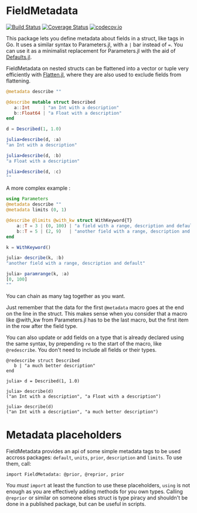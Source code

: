 # FieldMetadata

[![Build Status](https://travis-ci.org/rafaqz/FieldMetadata.jl.svg?branch=master)](https://travis-ci.org/rafaqz/FieldMetadata.jl)
[![Coverage Status](https://coveralls.io/repos/rafaqz/FieldMetadata.jl/badge.svg?branch=master&service=github)](https://coveralls.io/github/rafaqz/FieldMetadata.jl?branch=master)
[![codecov.io](http://codecov.io/github/rafaqz/FieldMetadata.jl/coverage.svg?branch=master)](http://codecov.io/github/rafaqz/FieldMetadata.jl?branch=master)

This package lets you define metadata about fields in a struct, like tags
in Go. It uses a similar syntax to Parameters.jl, with a `|` bar instead of `=`.
You can use it as a minimalist replacement for Parameters.jl with the aid of
[Defaults.jl](https://github.com/rafaqz/Defaults.jl).

FieldMetadata on nested structs can be flattened into a vector or tuple very efficiently with [Flatten.jl](https://github.com/rafaqz/Flatten.jl), where they are also used to 
exclude fields from flattening.



```julia
@metadata describe ""

@describe mutable struct Described
   a::Int     | "an Int with a description"  
   b::Float64 | "a Float with a description"
end

d = Described(1, 1.0)

julia>describe(d, :a) 
"an Int with a description"  

julia>describe(d, :b) 
"a Float with a description"  

julia>describe(d, :c) 
""  
```

A more complex example :

```julia
using Parameters
@metadata describe ""
@metadata limits (0, 1)

@describe @limits @with_kw struct WithKeyword{T}
    a::T = 3 | (0, 100) | "a field with a range, description and default"
    b::T = 5 | (2, 9)   | "another field with a range, description and default"
end

k = WithKeyword()

julia> describe(k, :b) 
"another field with a range, description and default"

julia> paramrange(k, :a) 
[0, 100]
""  
```

You can chain as many tag together as you want. 

Just remember that the data for the first `@metadata` macro goes at the end on the
line in the struct. This makes sense when you consider that a macro like
@with_kw from Parameters.jl has to be the last macro, but the first item in the
row after the field type.

You can also update or add fields on a type that is already declared using the
same syntax, by prepending `re` to the start of the macro, like `@redescribe`.
You don't need to include all fields or their types.

```
@redescribe struct Described
   b | "a much better description"
end

julia> d = Described(1, 1.0)

julia> describe(d)                                                                                                     
("an Int with a description", "a Float with a description")  

julia> describe(d)
("an Int with a description", "a much better description")
```


# Metadata placeholders

FieldMetadata provides an api of some simple metadata tags to be used accross
packages: `default`, `units`, `prior`, `description` and `limits`. To use them, call:
```
import FieldMetadata: @prior, @reprior, prior
```

You _must_ `import` at least the function to use these placeholders, `using` is
not enough as you are effectively adding methods for you own types. Calling
`@reprior` or similar on someone elses struct is type piracy and shouldn't be
done in a published package, but can be useful in scripts.
